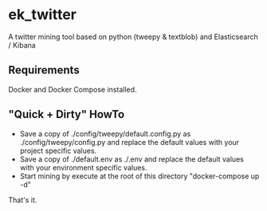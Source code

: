 # ek_twitter
A twitter mining tool based on python (tweepy & textblob) and Elasticsearch / Kibana

## Requirements
Docker and Docker Compose installed.

## "Quick + Dirty" HowTo
* Save a copy of ./config/tweepy/default.config.py as ./config/tweepy/config.py and replace the default values with your project specific values.
* Save a copy of ./default.env as ./.env and replace the default values with your environment specific values.
* Start mining by execute at the root of this directory "docker-compose up -d"

That's it.
